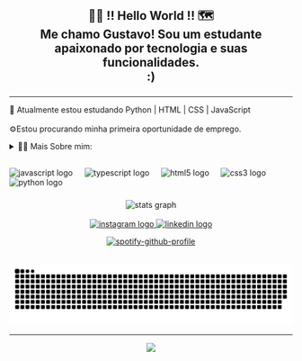 <h2 align="center">👨‍💻 !! Hello World !! 🗺️<br>Me chamo Gustavo! Sou um estudante apaixonado por tecnologia e suas funcionalidades. <br>:)</h2>

###
---
<p align="left">🌱 Atualmente estou estudando  Python | HTML | CSS | JavaScript<br><br>⚙️Estou procurando minha primeira oportunidade de emprego.</p>
<!-- Dropdown -->

<details>
  <summary>👨‍💻 Mais Sobre mim:</summary>

  - 💬 Tenho 19 anos e sou estudante de Análise e Desenvolvimento de Sistemas na UNDB. Desde que comecei a explorar o uso da tecnologia, minha curiosidade sobre os sistemas e seus componentes só aumentou. Agora, estou me aprofundando nessa área, ansioso para aprender e construir algo novo. 
   
  - ⚡ gosto de assistir filmes e séries, ler/assistir animes e mangás, e apreciar uma boa música. Acredito que nossos interesses pessoais contribuem para uma percepção mais refinada das coisas e para a resolução de problemas. 
</details>

###

<h2 align="left"></h2>

###

<div align="left">
  <img src="https://cdn.jsdelivr.net/gh/devicons/devicon/icons/javascript/javascript-original.svg" height="30" alt="javascript logo"  />
  <img width="13" />
  <img src="https://cdn.jsdelivr.net/gh/devicons/devicon/icons/typescript/typescript-original.svg" height="30" alt="typescript logo"  />
  <img width="13" />
  <img src="https://cdn.jsdelivr.net/gh/devicons/devicon/icons/html5/html5-original.svg" height="30" alt="html5 logo"  />
  <img width="13" />
  <img src="https://cdn.jsdelivr.net/gh/devicons/devicon/icons/css3/css3-original.svg" height="30" alt="css3 logo"  />
  <img width="13" />
  <img src="https://cdn.jsdelivr.net/gh/devicons/devicon/icons/python/python-original.svg" height="30" alt="python logo"  />
</div>

###

<div align="center">
  <img src="https://github-readme-stats.vercel.app/api?username=gustavoassun&hide_title=false&hide_rank=false&show_icons=true&include_all_commits=true&count_private=true&disable_animations=false&theme=blueberry&locale=en&hide_border=false&order=1" height="150" alt="stats graph"  />
</div>


<br clear="both">

<div align="center">
  <a href="https://www.instagram.com/gustavoassun_/" target="_blank">
    <img src="https://img.shields.io/static/v1?message=Instagram&logo=instagram&label=&color=E4405F&logoColor=white&labelColor=&style=for-the-badge" height="35" alt="instagram logo"  />
  </a>
  <a href="https://www.linkedin.com/in/gustavo-assun%C3%A7%C3%A3o-3791a7304/?trk=opento_sprofile_details" target="_blank">
    <img src="https://img.shields.io/static/v1?message=LinkedIn&logo=linkedin&label=&color=0077B5&logoColor=white&labelColor=&style=for-the-badge" height="35" alt="linkedin logo"  />
  </a>
</div>
<div align="center">
  
[![spotify-github-profile](https://spotify-github-profile.vercel.app/api/view?uid=gq34q593sdkd8mm3lkewxnna8&cover_image=true&theme=novatorem&show_offline=false&background_color=000000&interchange=true&bar_color=e12323&bar_color_cover=false)](https://spotify-github-profile.vercel.app/api/view?uid=gq34q593sdkd8mm3lkewxnna8&redirect=true)

</div>

<br clear="both">

<img src="https://raw.githubusercontent.com/gustavoassun/gustavoassun/output/snake.svg" alt="Snake animation" />

---
<div align="center">
  <img height="480" src="https://media.giphy.com/media/v1.Y2lkPTc5MGI3NjExNnZ1OWszeTJtY2docDJ5NHBvZ3k2amZzdHl3d29id2dybG1pc282ZiZlcD12MV9pbnRlcm5hbF9naWZfYnlfaWQmY3Q9Zw/ov9nswzIf4vmtnhRpY/giphy.gif"  />
</div>

###
